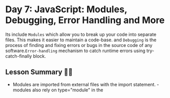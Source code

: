 
# Day 7: JavaScript: Modules, Debugging, Error Handling and More
 Its include `Modules` which allow you to break up your code into separate files. This makes it easier to maintain a code-base. and `Debugging`  is the process of finding and fixing errors or bugs in the source code of any software.`Error-handling` mechanism to catch runtime errors using try-catch-finally block.



## Lesson Summary 📝📝

- Modules are imported from external files with the import statement.
-modules also rely on type="module" in the <script> tag.
- way to understand what's heppening when your program runs:
 (console.log(),console.warn(), console.error()and using the browser's built debbugger.
- Browser's debuggers work as firefox,chrome.
- The try statement allows you to define a block of code to be tested for errors while it is being executed.
- The catch statement allows you to define a block of code to be executed, if an error occurs in the try block.
- JavaScript Frameworks provide pre-written code and tools, making the development process faster and easier than Vanilla JavaScript.
-  React provides a virtual DOM that allows for faster updates and easier manipulation of the UI.
  

## Coding Example ✨
```jsx
    //example on error handling
    try {
    thisMightThrowAnError();
  } catch (error) {
      console.error("As if! Error:", error); 
      console.log("Whatever, let's press on anyway");
      }
      console.log("still rollin' with the homies");
```


